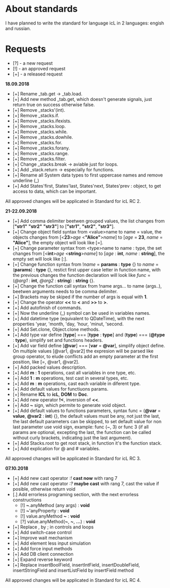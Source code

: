 # About standards

I have planned to write the standard for language icL in 2 languages:
engish and russian.

# Requests

 * [?] - a new request
 * [!] - an approved request
 * [+] - a released request

__18.09.2018__

 * [+] Rename _tab.get -&gt; _tab.load.
 * [+] Add new method _tab.get, which doesn't generate signals, just return
   true on success otherwise false.
 * [+] Remove _stacks'(int).
 * [+] Remove _stacks.if.
 * [+] Remove _stacks.ifexists.
 * [+] Remove _stacks.loop.
 * [+] Remove _stacks.while.
 * [+] Remove _stacks.dowhile.
 * [+] Remove _stacks.for.
 * [+] Remove _stacks.forany.
 * [+] Remove _stacks.range.
 * [+] Remove _stacks.filter.
 * [+] Change _stacks.break -&gt; aviable just for loops.
 * [+] Add _stack.return -&gt; especially for functions.
 * [+] Rename all System data types to first uppercase names and remove
   underline (_)
 * [+] Add States'first, States'last, States'next, States'prev : object, to get
   access to data, which can be important.

All approved changes will be applicated in Standard for icL RC 2.

__21-22.09.2018__

 * [+] Add comma delimiter beetwen grouped values, the list changes from
   [**"str1"** **"str2"** **"str3"**] to [**"str1"**, **"str2"**, **"str3"**].
 * [+] Change object field syntax from &lt;value&gt;name to name = value, the
   objects changes from [&lt;**23**&gt;*age* &lt;**"Alice"**&gt;*name*] to 
   [*age* = **23**, *name* = **"Alice"**], the empty object will look like [=].
 * [+] Change parameter syntax from &lt;type&gt;name to name : type, the set
   changes from [&lt;**int**&gt;*age* &lt;**string**&gt;*name*] to 
   [*age* : **int**, *name* : **string**], the empty set will look like [:].
 * [+] Change function syntax from !*name* = **params** : **type** {} to *name*
   = (**params**) : **type** {}, restict first upper case letter in function
   name, with the previous changes the function declaration will look like
   *func* = (*@arg1* : **int**, *@arg2* : **string**) : **string** {}.
 * [+] Change the function call syntax from !name args... to name (args..),
   beetwen arguments needs to be comma delimiter.
 * [+] Brackets may be skiped if the number of args is equal with **1**.
 * [+] Change the operator **&lt;&lt;** to **&lt;** and **&gt;&gt;** to
   **&gt;**.
 * [+] Add autofinish of commands.
 * [+] Now the underline (_) symbol can be used in variables names.
 * [+] Add datetime type (equivalent to QDateTime), with the next properties
   'year, 'month, 'day, 'hour, 'minut, 'second.
 * [+] Add Set.clone, Object.clone methods.
 * [+] Add type var define [**type**] === [**type** : **type**] and
   (**type**) === (**@type** : **type**), simplify set and functions headers.
 * [+] Add var field define [**@var**] === [**var** = **@var**], simplify
   object define. On multiple values [@var1, @var2] the expresion will be
   parsed like group operator, to elude conflicts add an empty parameter at
   the first position, like [=, @var1, @var2].
 * [+] Add packed values description.
 * [+] Add **m** : **1** operations, cast all variables in one type, etc.
 * [+] Add **1** : **m** operations, test cast in several types, etc.
 * [+] Add **m** : **m** operations, cast each variable in diferent type.
 * [+] Add default values for functiuons params.
 * [+] Rename **ICL** to **icL**, **DOM** to **Doc**.
 * [+] Add new operator **!&lt;**, inversion of **&lt;&lt;**.
 * [+] Add **~** sign, which permite to generate void object.
 * [+] Add default values to functions parameters, syntax func =
   (**@var** = **value**, **@var2** : **int**) {}, the default values must be 
   any, not just the last, the last default parameters can be skipped, to set 
   default value for non last parameter use void sign, example: func (~, 3) or
   func 3 (if all params are optional, excepting the last, the function can be
   called without curly brackets, indicating just the last argument).
 * [+] Add Stacks.root to get root stack, in function it's the function stack.
 * [+] Add explication for @ and # variables.

All approved changes will be applicated in Standard for icL RC 3.

__07.10.2018__

 * [+] Add new cast operator *:!* **cast now** with rang 7
 * [+] Add new cast operator *:?* **maybe cast** with rang 7, cast the value if
   posible, otherwise return void
 * [.] Add errorless programing section, with the next errorless constructions
   * [!] **~**.anyMethod (any args) : **void**
   * [!] **~**'anyProperty : **void**
   * [!] value.anyMethod **~** : **void**
   * [?] value.anyMethod(**~**, **~**, **...**) : **void**
 * [+] Replace , by ; in controls and loops
 * [+] Add switch-case control
 * [+] Improve wait mechanism
 * [+] Add element less input simulation
 * [+] Add force input methods
 * [+] Add DB client connection
 * [+] Expand reverse keyword
 * [+] Replace insertBoolField, insertIntField, insertDoubleField,
   insertStringField and insertListField by insertField method

All approved changes will be applicated in Standard for icL RC 4.
